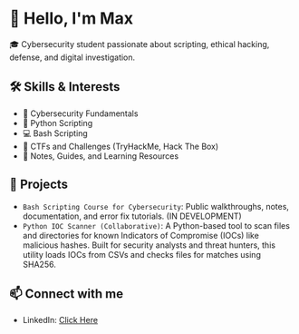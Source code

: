 # 👋 Hello, I'm Max

🎓 Cybersecurity student passionate about scripting, ethical hacking, defense, and digital investigation.

## 🛠️ Skills & Interests
- 🔐 Cybersecurity Fundamentals
- 🐍 Python Scripting
- 💻 Bash Scripting
- 📂 CTFs and Challenges (TryHackMe, Hack The Box)
- 🧠 Notes, Guides, and Learning Resources

## 📘 Projects
- `Bash Scripting Course for Cybersecurity`: Public walkthroughs, notes, documentation, and error fix tutorials. (IN DEVELOPMENT)
- `Python IOC Scanner (Collaborative)`: A Python-based tool to scan files and directories for known Indicators of Compromise (IOCs) like malicious hashes. Built for security analysts and threat hunters, this utility loads IOCs from CSVs and checks files for matches using SHA256.

## 📫 Connect with me
- LinkedIn: [Click Here](https://www.linkedin.com/in/max-zominy-85ba92310/)
